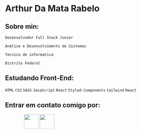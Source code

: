 # Arthur Da Mata Rabelo

## Sobre min:

`Desenvolvedor Full Stack Junior`

`Análise e Desenvolvimento de Sistemas`
   
`Tecnico de informatica`

`Distrito Federal`

## Estudando Front-End: 

`HTML` `CSS` `SASS` `JavaScript` `React` `Styled-Components` `tailwind` `React`

## Entrar em contato comigo por:


⠀⠀⠀⠀⠀⠀<code><a href="https://www.linkedin.com/in/arthur-da-mata-rabelo-5663871b6"><img width="48px" src="https://img.icons8.com/wired/64/000000/linkedin--v1.png" /></a></code> <code><a href="https://api.whatsapp.com/send?phone=5561995022477"><img width="48px" src="https://img.icons8.com/wired/64/000000/whatsapp.png" /></a></code>

